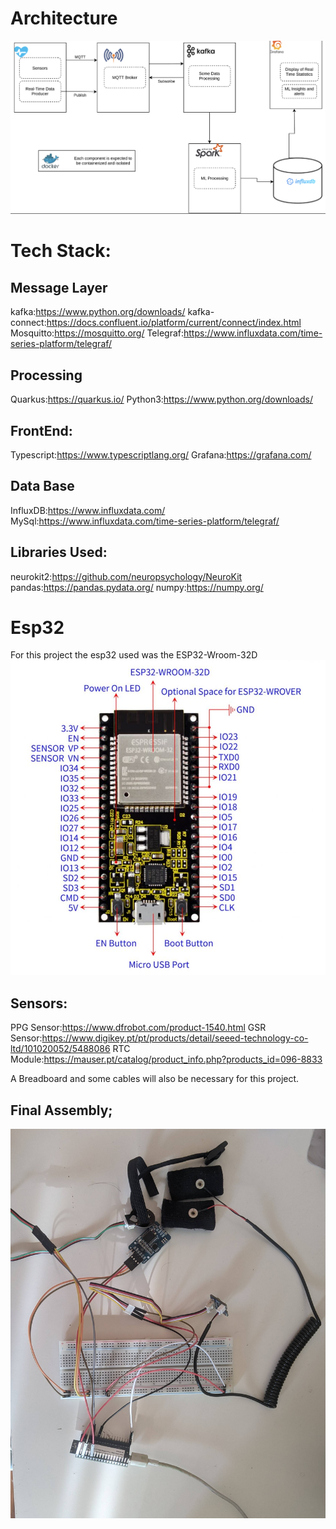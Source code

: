   # Architecture

  <img src="/img/architecture.png" alt="A cute kitten" />


# Tech Stack:

## Message Layer
kafka:https://www.python.org/downloads/
kafka-connect:https://docs.confluent.io/platform/current/connect/index.html
Mosquitto:https://mosquitto.org/
Telegraf:https://www.influxdata.com/time-series-platform/telegraf/


## Processing
Quarkus:https://quarkus.io/
Python3:https://www.python.org/downloads/


## FrontEnd:
Typescript:https://www.typescriptlang.org/
Grafana:https://grafana.com/


## Data Base
InfluxDB:https://www.influxdata.com/
MySql:https://www.influxdata.com/time-series-platform/telegraf/


## Libraries Used: 
neurokit2:https://github.com/neuropsychology/NeuroKit
pandas:https://pandas.pydata.org/
numpy:https://numpy.org/


# Esp32

For this project the esp32 used was the ESP32-Wroom-32D
<img src="/img/esp32_wroom_32D.jpg" alt="A cute kitten" />

## Sensors:

PPG Sensor:https://www.dfrobot.com/product-1540.html
GSR Sensor:https://www.digikey.pt/pt/products/detail/seeed-technology-co-ltd/101020052/5488086
RTC Module:https://mauser.pt/catalog/product_info.php?products_id=096-8833

A Breadboard and some cables will also be necessary for this project.

## Final Assembly;

<img src="/img/assemble.jpg" alt="A cute kitten" />